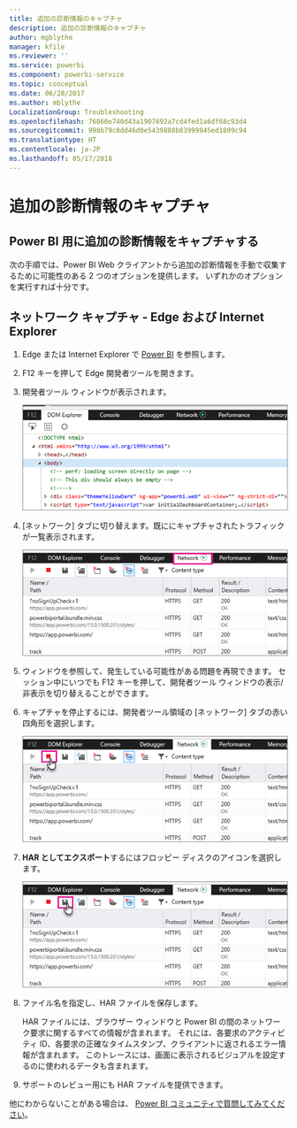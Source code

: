```yaml
---
title: 追加の診断情報のキャプチャ
description: 追加の診断情報のキャプチャ
author: mgblythe
manager: kfile
ms.reviewer: ''
ms.service: powerbi
ms.component: powerbi-service
ms.topic: conceptual
ms.date: 06/28/2017
ms.author: mblythe
LocalizationGroup: Troubleshooting
ms.openlocfilehash: 76860e740d43a1907692a7cd4fed1a6df68c93d4
ms.sourcegitcommit: 998b79c0dd46d0e5439888b83999945ed1809c94
ms.translationtype: HT
ms.contentlocale: ja-JP
ms.lasthandoff: 05/17/2018
---
```

# <a name="capturing-additional-diagnostic-information"></a>追加の診断情報のキャプチャ
## <a name="capturing-additional-diagnostic-information-for-power-bi"></a>Power BI 用に追加の診断情報をキャプチャする
次の手順では、Power BI Web クライアントから追加の診断情報を手動で収集するために可能性のある 2 つのオプションを提供します。  いずれかのオプションを実行すれば十分です。

## <a name="network-capture---edge--internet-explorer"></a>ネットワーク キャプチャ - Edge および Internet Explorer
1. Edge または Internet Explorer で [Power BI](https://app.powerbi.com) を参照します。
2. F12 キーを押して Edge 開発者ツールを開きます。
3. 開発者ツール ウィンドウが表示されます。 
   
   ![](media/service-admin-capturing-additional-diagnostic-information-for-power-bi/edge-developer-tools.png)
4. [ネットワーク] タブに切り替えます。既ににキャプチャされたトラフィックが一覧表示されます。 
   
   ![](media/service-admin-capturing-additional-diagnostic-information-for-power-bi/edge-network-tab.png)
5. ウィンドウを参照して、発生している可能性がある問題を再現できます。 セッション中にいつでも F12 キーを押して、開発者ツール ウィンドウの表示/非表示を切り替えることができます。
6. キャプチャを停止するには、開発者ツール領域の [ネットワーク] タブの赤い四角形を選択します。
   
   ![](media/service-admin-capturing-additional-diagnostic-information-for-power-bi/edge-network-tab-stop.png)
7. **HAR としてエクスポート**するにはフロッピー ディスクのアイコンを選択します。
   
   ![](media/service-admin-capturing-additional-diagnostic-information-for-power-bi/edge-network-tab-save.png)
8. ファイル名を指定し、HAR ファイルを保存します。
   
    HAR ファイルには、ブラウザー ウィンドウと Power BI の間のネットワーク要求に関するすべての情報が含まれます。  それには、各要求のアクティビティ ID、各要求の正確なタイムスタンプ、クライアントに返されるエラー情報が含まれます。  このトレースには、画面に表示されるビジュアルを設定するのに使われるデータも含まれます。
9. サポートのレビュー用にも HAR ファイルを提供できます。

他にわからないことがある場合は、 [Power BI コミュニティで質問してみてください](http://community.powerbi.com/)。

